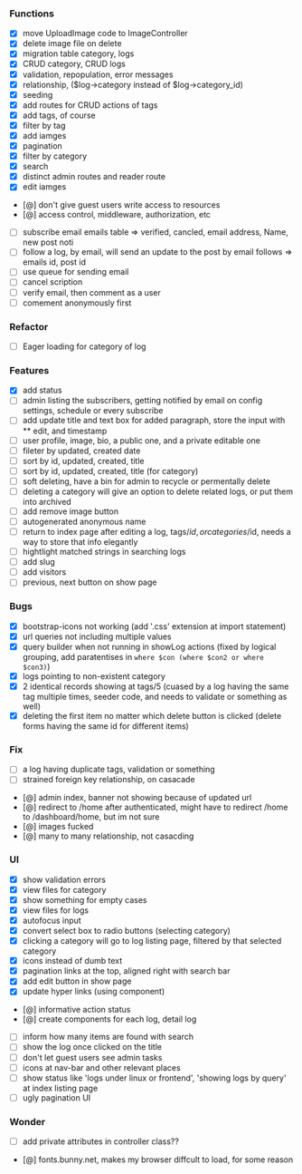 ### Functions
* [x] move UploadImage code to ImageController
* [x] delete image file on delete
* [x] migration table category, logs
* [x] CRUD category, CRUD logs
* [x] validation, repopulation, error messages
* [x] relationship, ($log->category instead of $log->category_id)
* [x] seeding
* [x] add routes for CRUD actions of tags
* [x] add tags, of course
* [x] filter by tag
* [x] add iamges
* [x] pagination
* [x] filter by category
* [x] search
* [x] distinct admin routes and reader route
* [x] edit iamges
* [@] don't give guest users write access to resources
* [@] access control, middleware, authorization, etc
* [ ] subscribe email
        emails table => verified, cancled, email address, Name, new post noti
* [ ] follow a log, by email, will send an update to the post by email
        follows => emails id, post id
* [ ] use queue for sending email
* [ ] cancel scription
* [ ] verify email, then comment as a user
* [ ] comement anonymously first

### Refactor
* [ ] Eager loading for category of log

### Features
* [x] add status
* [ ] admin listing the subscribers, getting notified by email on config settings, schedule or every subscribe
* [ ] add update title and text box for added paragraph, store the input with ** edit, and timestamp
* [ ] user profile, image, bio, a public one, and a private editable one
* [ ] fileter by updated, created date
* [ ] sort by id, updated, created, title
* [ ] sort by id, updated, created, title (for category)
* [ ] soft deleting, have a bin for admin to recycle or permentally delete
* [ ] deleting a category will give an option to delete related logs, or put them into archived
* [ ] add remove image button
* [ ] autogenerated anonymous name
* [ ] return to index page after editing a log, tags/$id, or categories/$id, needs a way to store that info elegantly
* [ ] hightlight matched strings in searching logs
* [ ] add slug
* [ ] add visitors
* [ ] previous, next button on show page

### Bugs
* [x] bootstrap-icons not working
        (add '.css' extension at import statement)
* [x] url queries not including multiple values
* [x] query builder when not running in showLog actions
        (fixed by logical grouping, add paratentises in `where $con (where $con2 or where $con3)`)
* [x] logs pointing to non-existent category
* [x] 2 identical records showing at tags/5
        (cuased by a log having the same tag multiple times, seeder code, and needs to validate or something as well)
* [x] deleting the first item no matter which delete button is clicked
        (delete forms having the same id for different items)

### Fix
* [ ] a log having duplicate tags, validation or something
* [ ] strained foreign key relationship, on casacade
* [@] admin index, banner not showing because of updated url
* [@] redirect to /home after authenticated, might have to redirect /home to /dashboard/home, but im not sure
* [@] images fucked
* [@] many to many relationship, not casacding

### UI 
* [x] show validation errors
* [x] view files for category
* [x] show something for empty cases
* [x] view files for logs
* [x] autofocus input
* [x] convert select box to radio buttons (selecting category)
* [x] clicking a category will go to log listing page, filtered by that selected category
* [x] icons instead of dumb text
* [x] pagination links at the top, aligned right with search bar
* [x] add edit button in show page
* [x] update hyper links (using component)
* [@] informative action status
* [@] create components for each log, detail log
* [ ] inform how many items are found with search
* [ ] show the log once clicked on the title
* [ ] don't let guest users see admin tasks
* [ ] icons at nav-bar and other relevant places
* [ ] show status like 'logs under linux or frontend', 'showing logs by query' at index listing page
* [ ] ugly pagination UI

### Wonder
* [ ] add private attributes in controller class??
* [@] fonts.bunny.net, makes my browser diffcult to load, for some reason